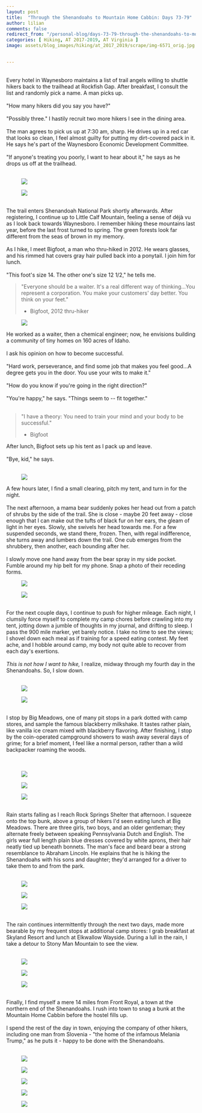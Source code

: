 ```yaml
---
layout: post  
title:  "Through the Shenandoahs to Mountain Home Cabbin: Days 73-79"  
author: lilian  
comments: false  
redirect_from: "/personal-blog/days-73-79-through-the-shenandoahs-to-mountain-home-cabbin/"
categories: [ Hiking, AT 2017-2019, AT Virginia ]    
image: assets/blog_images/hiking/at_2017_2019/scrape/img-6571_orig.jpg 
                  

---
```


<br>Every hotel in Waynesboro maintains a list of trail angels willing to shuttle hikers back to the trailhead at Rockfish Gap. After breakfast, I consult the list and randomly pick a name. A man picks up.<br><br>"How many hikers did you say you have?"<br><br>"Possibly three." I hastily recruit two more hikers I see in the dining area.<br><br>The man agrees to pick us up at 7:30 am, sharp. He drives up in a red car that looks so clean, I feel almost guilty for putting my dirt-covered pack in it. He says he's part of the Waynesboro Economic Development Committee.<br><br>"If anyone's treating you poorly, I want to hear about it," he says as he drops us off at the trailhead.<br><br>

<figure><img src="{{site.baseurl}}/assets/blog_images/hiking/at_2017_2019/scrape/img-6527-1_orig.jpg" ></figure>

<figure><img src="{{site.baseurl}}/assets/blog_images/hiking/at_2017_2019/scrape/img-6528_orig.jpg" ></figure>

<a></a><br>The trail enters Shenandoah National Park shortly afterwards. After registering, I continue up to Little Calf Mountain, feeling a sense of déjà vu as I look back towards Waynesboro. I remember hiking these mountains last year, before the last frost turned to spring. The green forests look far different from the seas of brown in my memory.<br><br>As I hike, I meet Bigfoot, a man who thru-hiked in 2012. He wears glasses, and his rimmed hat covers gray hair pulled back into a ponytail. I join him for lunch.<br><br>"This foot's size 14. The other one's size 12 1/2," he tells me.<br>

<blockquote>"Everyone should be a waiter. It's a real different way of thinking...You represent a corporation. You make your customers' day better. You think on your feet."

- Bigfoot, 2012 thru-hiker</blockquote>

<figure><img src="{{site.baseurl}}/assets/blog_images/hiking/at_2017_2019/scrape/img-6533_orig.jpg" ></figure>

He worked as a waiter, then a chemical engineer; now, he envisions building a community of tiny homes on 160 acres of Idaho.<br><br>I ask his opinion on how to become successful.<br><br>"Hard work, perseverance, and find some job that makes you feel good...A degree gets you in the door. You use your wits to make it."<br><br>"How do you know if you're going in the right direction?"<br><br>"You're happy," he says. "Things seem to -- fit together."<br><br>

<blockquote>"I have a theory: You need to train your mind and your body to be successful."

- Bigfoot</blockquote>

After lunch, Bigfoot sets up his tent as I pack up and leave.<br><br>"Bye, kid," he says.<br><br>

<figure><img src="{{site.baseurl}}/assets/blog_images/hiking/at_2017_2019/scrape/img-6534_orig.jpg" ></figure>

A few hours later, I find a small clearing, pitch my tent, and turn in for the night.<br><br>The next afternoon, a mama bear suddenly pokes her head out from a patch of shrubs by the side of the trail. She is close - maybe 20 feet away - close enough that I can make out the tufts of black fur on her ears, the gleam of light in her eyes. Slowly, she swivels her head towards me. For a few suspended seconds, we stand there, frozen. Then, with regal indifference, she turns away and lumbers down the trail. One cub emerges from the shrubbery, then another, each bounding after her.<br><br>I slowly move one hand away from the bear spray in my side pocket. Fumble around my hip belt for my phone. Snap a photo of their receding forms.

<figure><img src="{{site.baseurl}}/assets/blog_images/hiking/at_2017_2019/scrape/img-6538_orig.jpg" ></figure>

<figure><img src="{{site.baseurl}}/assets/blog_images/hiking/at_2017_2019/scrape/img-6553_orig.jpg" ></figure>

<br>For the next couple days, I continue to push for higher mileage. Each night, I clumsily force myself to complete my camp chores before crawling into my tent, jotting down a jumble of thoughts in my journal, and drifting to sleep. I pass the 900 mile marker, yet barely notice. I take no time to see the views; I shovel down each meal as if training for a speed eating contest. My feet ache, and I hobble around camp, my body not quite able to recover from each day's exertions.<br><br><em>This is not how I want to hike,</em> I realize, midway through my fourth day in the Shenandoahs. So, I slow down.<br><br>

<figure><img src="{{site.baseurl}}/assets/blog_images/hiking/at_2017_2019/scrape/img-6557_orig.jpg" ></figure>

<figure><img src="{{site.baseurl}}/assets/blog_images/hiking/at_2017_2019/scrape/img-6558_orig.jpg" ></figure>

<br>I stop by Big Meadows, one of many pit stops in a park dotted with camp stores, and sample the famous blackberry milkshake. It tastes rather plain, like vanilla ice cream mixed with blackberry flavoring. After finishing, I stop by the coin-operated campground showers to wash away several days of grime; for a brief moment, I feel like a normal person, rather than a wild backpacker roaming the woods.<br><br><br>

<figure><img src="{{site.baseurl}}/assets/blog_images/hiking/at_2017_2019/scrape/img-6565_orig.jpg" ></figure>

<figure><img src="{{site.baseurl}}/assets/blog_images/hiking/at_2017_2019/scrape/img-6569_orig.jpg" ></figure>

<figure><img src="{{site.baseurl}}/assets/blog_images/hiking/at_2017_2019/scrape/img-6566_orig.jpg" ></figure>

<br>Rain starts falling as I reach Rock Springs Shelter that afternoon. I squeeze onto the top bunk, above a group of hikers I'd seen eating lunch at Big Meadows. There are three girls, two boys, and an older gentleman; they alternate freely between speaking Pennsylvania Dutch and English. The girls wear full length plain blue dresses covered by white aprons, their hair neatly tied up beneath bonnets. The man's face and beard bear a strong resemblance to Abraham Lincoln. He explains that he is hiking the Shenandoahs with his sons and daughter; they'd arranged for a driver to take them to and from the park.<br><br>

<figure><img src="{{site.baseurl}}/assets/blog_images/hiking/at_2017_2019/scrape/img-6571_orig.jpg" ></figure>

<figure><img src="{{site.baseurl}}/assets/blog_images/hiking/at_2017_2019/scrape/img-6575_orig.jpg" ></figure>

<figure><img src="{{site.baseurl}}/assets/blog_images/hiking/at_2017_2019/scrape/img-6581_orig.jpg" ></figure>

<br>The rain continues intermittently through the next two days, made more bearable by my frequent stops at additional camp stores: I grab breakfast at Skyland Resort and lunch at Elkwallow Wayside. During a lull in the rain, I take a detour to Stony Man Mountain to see the view.<br><br>

<figure><img src="{{site.baseurl}}/assets/blog_images/hiking/at_2017_2019/scrape/img-6589_orig.jpg" ></figure>

<figure><img src="{{site.baseurl}}/assets/blog_images/hiking/at_2017_2019/scrape/img-6590_orig.jpg" ></figure>

<figure><img src="{{site.baseurl}}/assets/blog_images/hiking/at_2017_2019/scrape/img-6594_orig.jpg" ></figure>

<br>Finally, I find myself a mere 14 miles from Front Royal, a town at the northern end of the Shenandoahs. I rush into town to snag a bunk at the Mountain Home Cabbin before the hostel fills up.<br><br>I spend the rest of the day in town, enjoying the company of other hikers, including one man from Slovenia - "the home of the infamous Melania Trump," as he puts it - happy to be done with the Shenandoahs.<br><br>

<figure><img src="{{site.baseurl}}/assets/blog_images/hiking/at_2017_2019/scrape/img-6596_orig.jpg" ></figure>

<figure><img src="{{site.baseurl}}/assets/blog_images/hiking/at_2017_2019/scrape/img-6600_orig.jpg" ></figure>

<figure><img src="{{site.baseurl}}/assets/blog_images/hiking/at_2017_2019/scrape/img-6610_orig.jpg" ></figure>

<figure><img src="{{site.baseurl}}/assets/blog_images/hiking/at_2017_2019/scrape/img-6603_orig.jpg" ></figure>

<figure><img src="{{site.baseurl}}/assets/blog_images/hiking/at_2017_2019/scrape/img-9518_3_orig.jpg" ></figure>